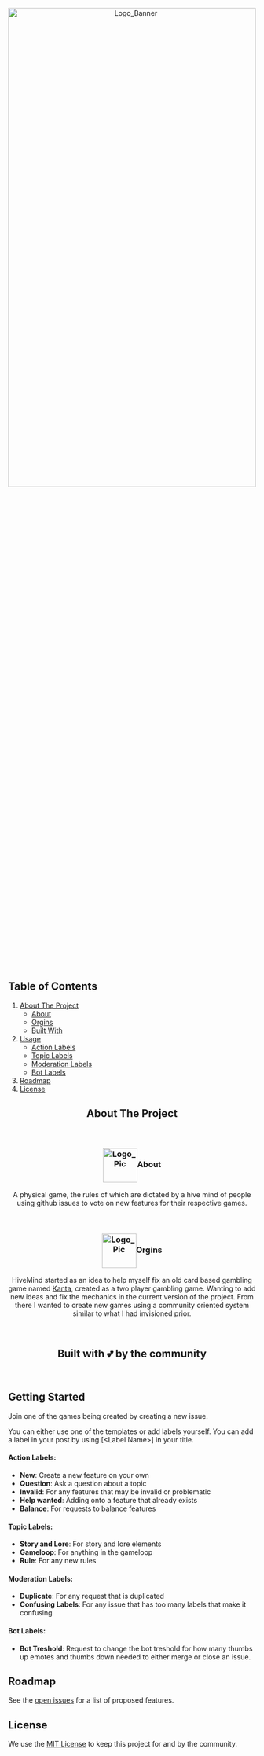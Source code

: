 <p align="center">
  <a href="https://github.com/SanoKei/HiveMind">
    <img src="https://github.com/Sanokei/HiveMind/blob/main/Resources/HiveMindBanner_1.0.0_png.png" alt="Logo_Banner" width="100%" height="50%">
  </a>
</p>



<!-- TABLE OF CONTENTS -->
 ## Table of Contents
  <ol>
    <li>
      <a href="#about">About The Project</a>
      <ul>
        <li><a href="#about-about">About</a></li>
        <li><a href="#about-orgins">Orgins</a></li>
        <li><a href="#built-with-love">Built With</a></li>
      </ul>
    </li>
    <li>
      <a href="#start">Usage</a>
      <ul>
        <li><a href="#label-action">Action Labels</a></li>
        <li><a href="#label-topic">Topic Labels</a></li>
        <li><a href="#label-mod">Moderation Labels</a></li>
        <li><a href="#label-bot">Bot Labels</a></li>
      </ul>
    </li>
    <li><a href="#roadmap">Roadmap</a></li>
    <li><a href="#license">License</a></li>
  </ol>



<!-- ABOUT THE PROJECT -->
<h2 align="center" id="about">About The Project</h2>
<br />
<h3 align="center" id="about-about"><img src="https://github.com/Sanokei/HiveMind/blob/main/Resources/HiveMindLogo_1.0.1.png" align="center" alt="Logo_Pic" width="70" height="70"><strong>About</strong></h3>
<p align="center">
A physical game, the rules of which are dictated by a hive mind of people using github issues to vote on new features for their respective games.
</p>  
<br />
<h3 align="center" id="about-orgins"><img src="https://github.com/Sanokei/HiveMind/blob/main/Resources/HiveMindLogo_1.0.1.png" align="center" alt="Logo_Pic" width="70" height="70"><strong>Orgins</strong></h3>
<p align="center">
HiveMind started as an idea to help myself fix an old card based gambling game named <a href="https://sanokei.itch.io/kanta">Kanta</a>, created as a two player gambling game. Wanting to add new ideas and fix the mechanics in the current version of the project. From there I wanted to create new games using a community oriented system similar to what I had invisioned prior.
</p>
<br />
<h2 align="center" id="built-with-love">Built with 💕 by the community</h2>
<br />

<!-- GETTING STARTED -->
<h2 id="start">Getting Started</h2>

Join one of the games being created by creating a new issue.

You can either use one of the templates or add labels yourself.
You can add a label in your post by using \[\<Label Name>] in your title.
  
<h4 id="label-action"><strong>Action Labels:</strong></h4>
  <ul>
<li><strong>New</strong>: Create a new feature on your own</li>
<li><strong>Question</strong>: Ask a question about a topic</li>
<li><strong>Invalid</strong>: For any features that may be invalid or problematic</li>
<li><strong>Help wanted</strong>: Adding onto a feature that already exists</li>
<li><strong>Balance</strong>: For requests to balance features</li>
  </ul>
  
<h4 id="label-topic"><strong>Topic Labels:</strong></h4>
  <ul>
<li><strong>Story and Lore</strong>: For story and lore elements</li>
<li><strong>Gameloop</strong>: For anything in the gameloop</li>
<li><strong>Rule</strong>: For any new rules</li>
  </ul>
  
<h4 id="label-mod"><strong>Moderation Labels:</strong></h4>
  <ul>
<li><strong>Duplicate</strong>: For any request that is duplicated</li>
<li><strong>Confusing Labels</strong>: For any issue that has too many labels that make it confusing</li>
  </ul>
  
<h4 id="label-bot"><strong>Bot Labels:</strong></h4>
  <ul>
<li><strong>Bot Treshold</strong>: Request to change the bot treshold for how many thumbs up emotes and thumbs down needed to either merge or close an issue.</li>
  </ul>

<!-- ROADMAP -->
<h2 id="roadmap">Roadmap</h2>

See the [open issues](https://github.com/SanoKei/HiveMind/issues) for a list of proposed features.

<!-- LICENSE -->
<h2 id="license">License</h2>

We use the [MIT License](https://github.com/Sanokei/HiveMind/blob/main/LICENSE) to keep this project for and by the community.
